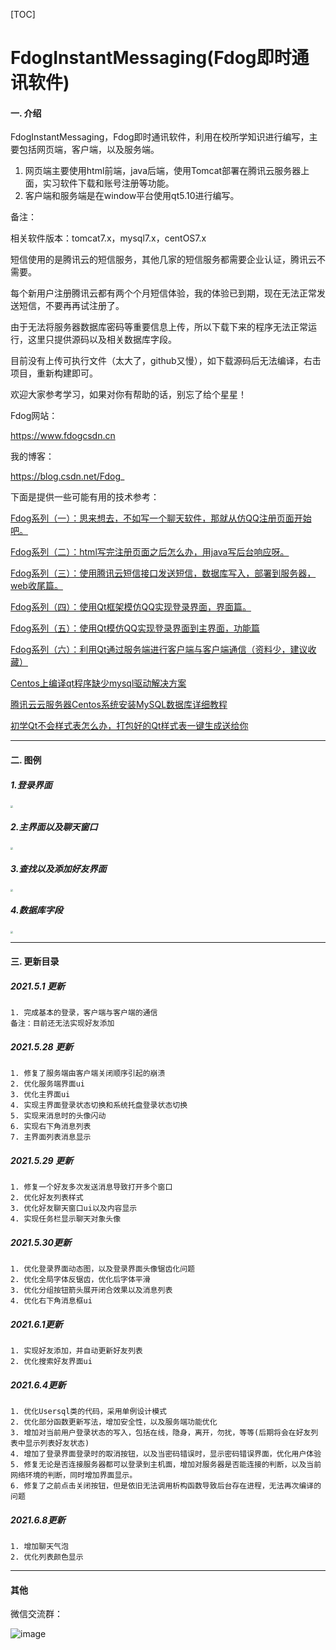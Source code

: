 [TOC]









# FdogInstantMessaging(Fdog即时通讯软件)

#### 一. 介绍
FdogInstantMessaging，Fdog即时通讯软件，利用在校所学知识进行编写，主要包括网页端，客户端，以及服务端。

1. 网页端主要使用html前端，java后端，使用Tomcat部署在腾讯云服务器上面，实习软件下载和账号注册等功能。
2. 客户端和服务端是在window平台使用qt5.10进行编写。



备注：

相关软件版本：tomcat7.x，mysql7.x，centOS7.x

短信使用的是腾讯云的短信服务，其他几家的短信服务都需要企业认证，腾讯云不需要。

每个新用户注册腾讯云都有两个个月短信体验，我的体验已到期，现在无法正常发送短信，不要再再试注册了。

由于无法将服务器数据库密码等重要信息上传，所以下载下来的程序无法正常运行，这里只提供源码以及相关数据库字段。

目前没有上传可执行文件（太大了，github又慢），如下载源码后无法编译，右击项目，重新构建即可。

欢迎大家参考学习，如果对你有帮助的话，别忘了给个星星！

Fdog网站：

https://www.fdogcsdn.cn

我的博客：

https://blog.csdn.net/Fdog_ 

下面是提供一些可能有用的技术参考：

[Fdog系列（一）：思来想去，不如写一个聊天软件，那就从仿QQ注册页面开始吧。](https://zxfdog.blog.csdn.net/article/details/115558479)

[Fdog系列（二）：html写完注册页面之后怎么办，用java写后台响应呀。](https://zxfdog.blog.csdn.net/article/details/115601897)

[Fdog系列（三）：使用腾讯云短信接口发送短信，数据库写入，部署到服务器，web收尾篇。](https://zxfdog.blog.csdn.net/article/details/115659789)

[Fdog系列（四）：使用Qt框架模仿QQ实现登录界面，界面篇。](https://blog.csdn.net/Fdog_/article/details/115864249)

[Fdog系列（五）：使用Qt模仿QQ实现登录界面到主界面，功能篇](https://zxfdog.blog.csdn.net/article/details/116308548)

[Fdog系列（六）：利用Qt通过服务端进行客户端与客户端通信（资料少，建议收藏）](https://zxfdog.blog.csdn.net/article/details/116355817)

[Centos上编译qt程序缺少mysql驱动解决方案](https://zxfdog.blog.csdn.net/article/details/117637402)

[腾讯云云服务器Centos系统安装MySQL数据库详细教程](https://zxfdog.blog.csdn.net/article/details/113573491)

[初学Qt不会样式表怎么办，打包好的Qt样式表一键生成送给你](https://zxfdog.blog.csdn.net/article/details/108296647)



---

#### 二. 图例

##### 1.登录界面

<img src="https://img-blog.csdnimg.cn/20210609105205428.png" style="zoom: 25%;" />

##### 2.主界面以及聊天窗口

<img src="https://img-blog.csdnimg.cn/20210609105204531.png" style="zoom:25%;" />

##### 3.查找以及添加好友界面

<img src="https://img-blog.csdnimg.cn/20210609105203830.png" style="zoom:25%;" />

##### 4.数据库字段

<img src="https://img-blog.csdnimg.cn/20210609105204400.png" style="zoom:25%;" />



---

#### 三. 更新目录

##### 2021.5.1 更新
    1. 完成基本的登录，客户端与客户端的通信
    备注：目前还无法实现好友添加



##### 2021.5.28 更新

```
1. 修复了服务端由客户端关闭顺序引起的崩溃
2. 优化服务端界面ui
3. 优化主界面ui
4. 实现主界面登录状态切换和系统托盘登录状态切换
5. 实现来消息时的头像闪动
6. 实现右下角消息列表
7. 主界面列表消息显示
```



##### 2021.5.29 更新

```
1. 修复一个好友多次发送消息导致打开多个窗口
2. 优化好友列表样式
3. 优化好友聊天窗口ui以及内容显示
4. 实现任务栏显示聊天对象头像
```



##### 2021.5.30更新

```
1. 优化登录界面动态图，以及登录界面头像锯齿化问题
2. 优化全局字体反锯齿，优化后字体平滑
3. 优化分组按钮箭头展开闭合效果以及消息列表
4. 优化右下角消息框ui
```



##### 2021.6.1更新

```
1. 实现好友添加，并自动更新好友列表
2. 优化搜索好友界面ui
```





##### 2021.6.4更新

```
1. 优化Usersql类的代码，采用单例设计模式
2. 优化部分函数更新写法，增加安全性，以及服务端功能优化
3. 增加对当前用户登录状态的写入，包括在线，隐身，离开，勿扰，等等(后期将会在好友列表中显示列表好友状态)
4. 增加了登录界面登录时的取消按钮，以及当密码错误时，显示密码错误界面，优化用户体验
5. 修复无论是否连接服务器都可以登录到主机面，增加对服务器是否能连接的判断，以及当前网络环境的判断，同时增加界面显示。
6. 修复了之前点击关闭按钮，但是依旧无法调用析构函数导致后台存在进程，无法再次编译的问题
```



##### 2021.6.8更新

```
1. 增加聊天气泡
2. 优化列表颜色显示
```



---

#### 其他

微信交流群：

![image](https://user-images.githubusercontent.com/59921436/116808595-3f322280-ab6c-11eb-84d3-055fa639930d.png)


